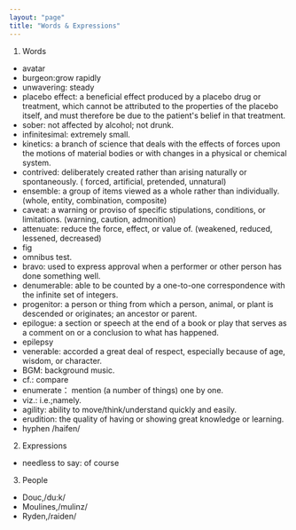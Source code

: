 ```yaml
---
layout: "page"
title: "Words & Expressions"
---
```

1. Words
- avatar  
- burgeon:grow rapidly
- unwavering: steady
- placebo effect: a beneficial effect produced by a placebo drug or treatment, which cannot be attributed to the properties of the placebo itself, and must therefore be due to the patient's belief in that treatment.
- sober: not affected by alcohol; not drunk.
- infinitesimal: extremely small.
- kinetics: a branch of science that deals with the effects of forces upon the motions of material bodies or with changes in a physical or chemical system.
- contrived: deliberately created rather than arising naturally or spontaneously. (	forced, artificial, pretended, unnatural)
- ensemble: a group of items viewed as a whole rather than individually.(whole, entity, combination, composite)
- caveat: a warning or proviso of specific stipulations, conditions, or limitations. (warning, caution, admonition)
- attenuate: reduce the force, effect, or value of. (weakened, reduced, lessened, decreased)
- fig
- omnibus test.
- bravo: used to express approval when a performer or other person has done something well.
- denumerable: able to be counted by a one-to-one correspondence with the infinite set of integers.
- progenitor: a person or thing from which a person, animal, or plant is descended or originates; an ancestor or parent.
- epilogue: a section or speech at the end of a book or play that serves as a comment on or a conclusion to what has happened.
- epilepsy
- venerable: accorded a great deal of respect, especially because of age, wisdom, or character.
- BGM: background music.
- cf.: compare
- enumerate： mention (a number of things) one by one.
- viz.: i.e.;namely.
- agility: ability to move/think/understand quickly and easily.
- erudition: the quality of having or showing great knowledge or learning.
- hyphen /haifen/

2. Expressions
- needless to say: of course

3. People
- Douc,/du:k/
- Moulines,/mulinz/
- Ryden,/raiden/

